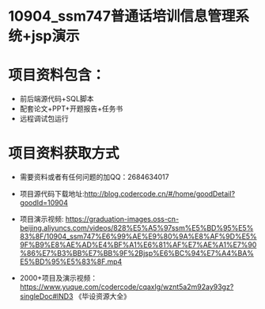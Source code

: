 # 10904_ssm747普通话培训信息管理系统+jsp演示
 
# 项目资料包含：
* 前后端源代码+SQL脚本
* 配套论文+PPT+开题报告+任务书
* 远程调试包运行

# 项目资料获取方式
* 需要资料或者有任何问题的加QQ：2684634017
* 项目源代码下载地址:http://blog.codercode.cn/#/home/goodDetail?goodId=10904


* 项目演示视频: https://graduation-images.oss-cn-beijing.aliyuncs.com/videos/828%E5%A5%97ssm%E5%BD%95%E5%83%8F/10904_ssm747%E6%99%AE%E9%80%9A%E8%AF%9D%E5%9F%B9%E8%AE%AD%E4%BF%A1%E6%81%AF%E7%AE%A1%E7%90%86%E7%B3%BB%E7%BB%9F%2Bjsp%E6%BC%94%E7%A4%BA%E5%BD%95%E5%83%8F.mp4


* 2000+项目及演示视频：https://www.yuque.com/codercode/cqaxlg/wznt5a2m92ay93gz?singleDoc#lND3 《毕设资源大全》




